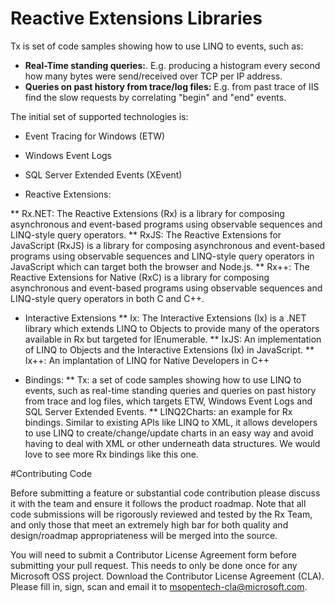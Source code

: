 # Reactive Extensions Libraries


Tx is set of code samples showing how to use LINQ to events, such as:

* **Real-Time standing queries:**. E.g. producing a histogram every second how many bytes were send/received over TCP per IP address. 
* **Queries on past history from trace/log files:** E.g. from past trace of IIS find the slow requests by correlating "begin" and "end" events.

The initial set of supported technologies is:

* Event Tracing for Windows (ETW)
* Windows Event Logs
* SQL Server Extended Events (XEvent)



* Reactive Extensions:
**	Rx.NET: The Reactive Extensions (Rx) is a library for composing asynchronous and event-based programs using observable sequences and LINQ-style query operators.**	RxJS: The Reactive Extensions for JavaScript (RxJS) is a library for composing asynchronous and event-based programs using observable sequences and LINQ-style query operators in JavaScript which can target both the browser and Node.js.**	Rx++: The Reactive Extensions for Native (RxC) is a library for composing asynchronous and event-based programs using observable sequences and LINQ-style query operators in both C and C++.*	Interactive Extensions**	Ix: The Interactive Extensions (Ix) is a .NET library which extends LINQ to Objects to provide many of the operators available in Rx but targeted for IEnumerable<T>.**	IxJS: An implementation of LINQ to Objects and the Interactive Extensions (Ix) in JavaScript.**	Ix++: An implantation of LINQ for Native Developers in C++*	Bindings:**	Tx: a set of code samples showing how to use LINQ to events, such as real-time standing queries and queries on past history from trace and log files, which targets ETW, Windows Event Logs and SQL Server Extended Events.**	LINQ2Charts: an example for Rx bindings.  Similar to existing APIs like LINQ to XML, it allows developers to use LINQ to create/change/update charts in an easy way and avoid having to deal with XML or other underneath data structures. We would love to see more Rx bindings like this one.
#Contributing CodeBefore submitting a feature or substantial code contribution please  discuss it with the team and ensure it follows the product roadmap. Note that all code submissions will be rigorously reviewed and tested by the Rx Team, and only those that meet an extremely high bar for both quality and design/roadmap appropriateness will be merged into the source. You will need to submit a  Contributor License Agreement form before submitting your pull request. This needs to only be done once for any Microsoft OSS project. Download the Contributor License Agreement (CLA). Please fill in, sign, scan and email it to msopentech-cla@microsoft.com. 






